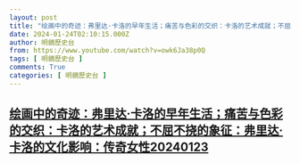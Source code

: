 ```yaml
---
layout: post
title: "绘画中的奇迹：弗里达·卡洛的早年生活；痛苦与色彩的交织：卡洛的艺术成就；不屈不挠的象征：弗里达·卡洛的文化影响：传奇女性20240123"
date: 2024-01-24T02:10:15.000Z
author: 明鏡歷史台
from: https://www.youtube.com/watch?v=owk6Ja38p0Q
tags: [ 明鏡歷史台 ]
comments: True
categories: [ 明鏡歷史台 ]
---
```

<!--1706062215000-->
[绘画中的奇迹：弗里达·卡洛的早年生活；痛苦与色彩的交织：卡洛的艺术成就；不屈不挠的象征：弗里达·卡洛的文化影响：传奇女性20240123](https://www.youtube.com/watch?v=owk6Ja38p0Q)
------

<div>

</div>
